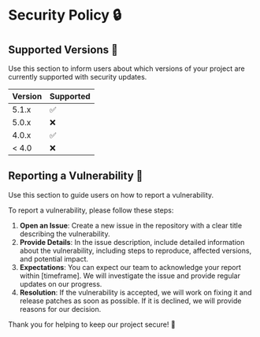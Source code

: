 # Security Policy 🔒

## Supported Versions 🚀

Use this section to inform users about which versions of your project are currently supported with security updates.

| Version | Supported          |
| ------- | ------------------ |
| 5.1.x   | ✅                 |
| 5.0.x   | ❌                 |
| 4.0.x   | ✅                 |
| < 4.0   | ❌                 |

## Reporting a Vulnerability 🛑

Use this section to guide users on how to report a vulnerability.

To report a vulnerability, please follow these steps:

1. **Open an Issue**: Create a new issue in the repository with a clear title describing the vulnerability.
2. **Provide Details**: In the issue description, include detailed information about the vulnerability, including steps to reproduce, affected versions, and potential impact.
3. **Expectations**: You can expect our team to acknowledge your report within [timeframe]. We will investigate the issue and provide regular updates on our progress.
4. **Resolution**: If the vulnerability is accepted, we will work on fixing it and release patches as soon as possible. If it is declined, we will provide reasons for our decision.

Thank you for helping to keep our project secure! 🙏
